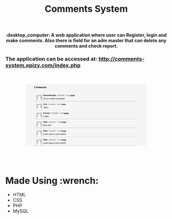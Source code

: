<h1 align="center">Comments System</h1>
<br>
<h4 align="center">:desktop_computer: A web application where user can Register, login and make comments. Also there is field for an adm master that can delete any comments and check report.
</h4>

### The application can be accessed at: http://comments-system.epizy.com/index.php
<br>

<p align="center">
<img width="75%" src="https://github.com/FernandoSequineli/system-login-comments-php-mysql/blob/master/readme/Screenshot%202021-03-01%20at%2010.12.28.png"/>
</p>
<br><br>

<h1 id="tools">Made Using :wrench:</h1>

* HTML
* CSS
* PHP
* MySQL
